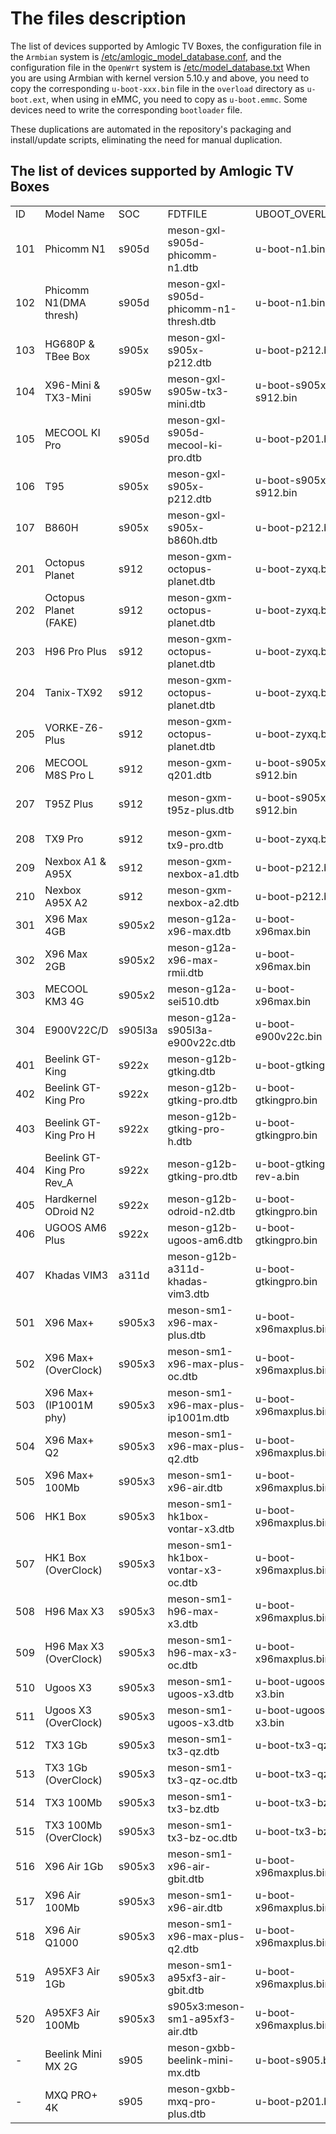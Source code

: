 # The files description

The list of devices supported by Amlogic TV Boxes, the configuration file in the `Armbian` system is [/etc/amlogic_model_database.conf](../common-files/rootfs/etc/amlogic_model_database.conf), and the configuration file in the `OpenWrt` system is [/etc/model_database.txt](https://github.com/ophub/amlogic-s9xxx-openwrt/blob/main/amlogic-s9xxx/common-files/rootfs/etc/model_database.txt) When you are using Armbian with kernel version 5.10.y and above, you need to copy the corresponding `u-boot-xxx.bin` file in the `overload` directory as `u-boot.ext`, when using in eMMC, you need to copy as `u-boot.emmc`. Some devices need to write the corresponding `bootloader` file.

These duplications are automated in the repository's packaging and install/update scripts, eliminating the need for manual duplication.

## The list of devices supported by Amlogic TV Boxes

<table cellpadding="0" cellspacing="0">
<tr><td>ID</td><td>Model Name</td><td>SOC</td><td>FDTFILE</td><td>UBOOT_OVERLOAD</td><td>MAINLINE_UBOOT</td><td>ANDROID_UBOOT</td><td>Brief Description</td></tr>
<tr><td>101</td><td>Phicomm N1</td><td>s905d</td><td>meson-gxl-s905d-phicomm-n1.dtb</td><td>u-boot-n1.bin</td><td>NA</td><td>u-boot-2015-phicomm-n1.bin</td><td>4C@1512Mhz,2GB Mem,1Gb Nic,Wifi</td></tr>
<tr><td>102</td><td>Phicomm N1(DMA thresh)</td><td>s905d</td><td>meson-gxl-s905d-phicomm-n1-thresh.dtb</td><td>u-boot-n1.bin</td><td>NA</td><td>u-boot-2015-phicomm-n1.bin</td><td>Same as above, when ethmac flow control is off</td></tr>
<tr><td>103</td><td>HG680P & TBee Box</td><td>s905x</td><td>meson-gxl-s905x-p212.dtb</td><td>u-boot-p212.bin</td><td>NA</td><td>NA</td><td>4C@1512Mhz,100Mb Nic</td></tr>
<tr><td>104</td><td>X96-Mini & TX3-Mini</td><td>s905w</td><td>meson-gxl-s905w-tx3-mini.dtb</td><td>u-boot-s905x-s912.bin</td><td>NA</td><td>NA</td><td>4C@1512Mhz,100Mb Nic</td></tr>
<tr><td>105</td><td>MECOOL KI Pro</td><td>s905d</td><td>meson-gxl-s905d-mecool-ki-pro.dtb</td><td>u-boot-p201.bin</td><td>NA</td><td>NA</td><td>2G/16G,1Gb Nic</td></tr>
<tr><td>106</td><td>T95</td><td>s905x</td><td>meson-gxl-s905x-p212.dtb</td><td>u-boot-s905x-s912.bin</td><td>NA</td><td>NA</td><td>1+8G,100Mb Nic(Use: extlinux/extlinux.conf)</td></tr>
<tr><td>107</td><td>B860H</td><td>s905x</td><td>meson-gxl-s905x-b860h.dtb</td><td>u-boot-p212.bin</td><td>NA</td><td>NA</td><td>4C@1512Mhz,100Mb Nic</td></tr>

<tr><td>201</td><td>Octopus Planet</td><td>s912</td><td>meson-gxm-octopus-planet.dtb</td><td>u-boot-zyxq.bin</td><td>NA</td><td>NA</td><td>4C@1512Mhz+4C@1000Mhz,2GB Mem,1Gb Nic</td></tr>
<tr><td>202</td><td>Octopus Planet (FAKE)</td><td>s912</td><td>meson-gxm-octopus-planet.dtb</td><td>u-boot-zyxq.bin</td><td>NA</td><td>bl-fake-octopus-planet.bin</td><td>4C@1512Mhz+4C@1000Mhz,2GB Mem,1Gb Nic</td></tr>
<tr><td>203</td><td>H96 Pro Plus</td><td>s912</td><td>meson-gxm-octopus-planet.dtb</td><td>u-boot-zyxq.bin</td><td>NA</td><td>NA</td><td>4C@1512Mhz+4C@1000Mhz,2GB Mem,1Gb Nic</td></tr>
<tr><td>204</td><td>Tanix-TX92</td><td>s912</td><td>meson-gxm-octopus-planet.dtb</td><td>u-boot-zyxq.bin</td><td>NA</td><td>NA</td><td>3GB DDR4 32GB eMMC,1.5GHz,5G WIFI,1Gb Nic</td></tr>
<tr><td>205</td><td>VORKE-Z6-Plus</td><td>s912</td><td>meson-gxm-octopus-planet.dtb</td><td>u-boot-zyxq.bin</td><td>NA</td><td>NA</td><td>3GB DDR3 32GB eMMC5.0,1.5Ghz,TF CARD Support 1~32GB,1Gb Nic</td></tr>
<tr><td>206</td><td>MECOOL M8S Pro L</td><td>s912</td><td>meson-gxm-q201.dtb</td><td>u-boot-s905x-s912.bin</td><td>NA</td><td>NA</td><td>2G RAM,3G RAM,16G ROM,32G ROM,100Mb Nic</td></tr>
<tr><td>207</td><td>T95Z Plus</td><td>s912</td><td>meson-gxm-t95z-plus.dtb</td><td>u-boot-s905x-s912.bin</td><td>NA</td><td>NA</td><td>3G+32G,Octa-Core,2.4/5.8G Dual-Band WiFi,1Gb Nic 64Bit BT4.0(Use: extlinux/extlinux.conf)</td></tr>
<tr><td>208</td><td>TX9 Pro</td><td>s912</td><td>meson-gxm-tx9-pro.dtb</td><td>u-boot-zyxq.bin</td><td>NA</td><td>NA</td><td>4C@1512Mhz+4C@1000Mhz,3G RAM,32G ROM,Bluetooth 4.1,1Gb Nic,brcm43455 wifi</td></tr>
<tr><td>209</td><td>Nexbox A1 & A95X</td><td>s912</td><td>meson-gxm-nexbox-a1.dtb</td><td>u-boot-p212.bin</td><td>NA</td><td>NA</td><td>2G DDR3 RAM 16G eMMC,1Gb Nic,qca9377 wifi(no work)</td></tr>
<tr><td>210</td><td>Nexbox A95X A2</td><td>s912</td><td>meson-gxm-nexbox-a2.dtb</td><td>u-boot-p212.bin</td><td>NA</td><td>NA</td><td>2GB RAM,16GB ROM,2.4G/5.0G WiFi,qca9377 WLAN/Bluetooth 4.0,1Gb Nic</td></tr>

<tr><td>301</td><td>X96 Max 4GB</td><td>s905x2</td><td>meson-g12a-x96-max.dtb</td><td>u-boot-x96max.bin</td><td>x96max-u-boot.bin.sd.bin</td><td>NA</td><td>4C@1908Mhz,4GB Mem,1Gb Nic</td></tr>
<tr><td>302</td><td>X96 Max 2GB</td><td>s905x2</td><td>meson-g12a-x96-max-rmii.dtb</td><td>u-boot-x96max.bin</td><td>x96max-u-boot.bin.sd.bin</td><td>NA</td><td>4C@1908Mhz,2GB Mem,100Mb Nic</td></tr>
<tr><td>303</td><td>MECOOL KM3 4G</td><td>s905x2</td><td>meson-g12a-sei510.dtb</td><td>u-boot-x96max.bin</td><td>x96max-u-boot.bin.sd.bin</td><td>NA</td><td>4C@1908Mhz,4+64G/128G,2.4G/5G WiFi,Bluetooth 4.1,100Mb Nic</td></tr>
<tr><td>304</td><td>E900V22C/D</td><td>s905l3a</td><td>meson-g12a-s905l3a-e900v22c.dtb</td><td>u-boot-e900v22c.bin</td><td>e900v22c-u-boot.bin.sd.bin</td><td>NA</td><td>4C@1908Mhz,S905L3A+B,2+8G,USB2.0x2,LAN 100Mb Nic,uwe5621ds wifi(no work)</td></tr>

<tr><td>401</td><td>Beelink GT-King</td><td>s922x</td><td>meson-g12b-gtking.dtb</td><td>u-boot-gtking.bin</td><td>gtking-u-boot.bin.sd.bin</td><td>NA</td><td>2C@1800Mhz(A53)+4C@1908Mhz(A73),4GB Mem,1Gb Nic,Wifi</td></tr>
<tr><td>402</td><td>Beelink GT-King Pro</td><td>s922x</td><td>meson-g12b-gtking-pro.dtb</td><td>u-boot-gtkingpro.bin</td><td>gtkingpro-u-boot.bin.sd.bin</td><td>NA</td><td>2C@1800Mhz(A53)+4C@1908Mhz(A73),4GB Mem,1Gb Nic,Wifi</td></tr>
<tr><td>403</td><td>Beelink GT-King Pro H</td><td>s922x</td><td>meson-g12b-gtking-pro-h.dtb</td><td>u-boot-gtkingpro.bin</td><td>gtkingpro-u-boot.bin.sd.bin</td><td>NA</td><td>S922X-H,2C@1800Mhz(A53)+4C@2208Mhz(A73),4GB Mem,1Gb Nic,Wifi</td></tr>
<tr><td>404</td><td>Beelink GT-King Pro Rev_A</td><td>s922x</td><td>meson-g12b-gtking-pro.dtb</td><td>u-boot-gtkingpro-rev-a.bin</td><td></td><td>NA</td><td>2C@1800Mhz(A53)+4C@1908Mhz(A73),4GB Mem,1Gb Nic,Wifi</td></tr>
<tr><td>405</td><td>Hardkernel ODroid N2</td><td>s922x</td><td>meson-g12b-odroid-n2.dtb</td><td>u-boot-gtkingpro.bin</td><td>odroid-n2-u-boot.bin.sd.bin</td><td>NA</td><td>2C@1800Mhz(A53)+4C@1908Mhz(A73),4GB Mem,1Gb Nic</td></tr>
<tr><td>406</td><td>UGOOS AM6 Plus</td><td>s922x</td><td>meson-g12b-ugoos-am6.dtb</td><td>u-boot-gtkingpro.bin</td><td>gtkingpro-u-boot.bin.sd.bin</td><td>NA</td><td>2C@1800Mhz(A53)+4C@1908Mhz(A73),4GB Mem,1Gb Nic,Wifi</td></tr>
<tr><td>407</td><td>Khadas VIM3</td><td>a311d</td><td>meson-g12b-a311d-khadas-vim3.dtb</td><td>u-boot-gtkingpro.bin</td><td>khadas-vim3-u-boot.sd.bin</td><td>NA</td><td>4C@2.2Ghz+2C@1.8Ghz,PCIe+USB 3.0,1Gb Nic,Wifi</td></tr>

<tr><td>501</td><td>X96 Max+</td><td>s905x3</td><td>meson-sm1-x96-max-plus.dtb</td><td>u-boot-x96maxplus.bin</td><td>x96maxplus-u-boot.bin.sd.bin</td><td>hk1box-bootloader.img</td><td>4C@2100Mhz,4GB Mem,1Gb Nic,AM7256 wifi</td></tr>
<tr><td>502</td><td>X96 Max+ (OverClock)</td><td>s905x3</td><td>meson-sm1-x96-max-plus-oc.dtb</td><td>u-boot-x96maxplus.bin</td><td>x96maxplus-u-boot.bin.sd.bin</td><td>hk1box-bootloader.img</td><td>4C@2208Mhz,4GB Mem,1Gb Nic,AM7256 wifi</td></tr>
<tr><td>503</td><td>X96 Max+ (IP1001M phy)</td><td>s905x3</td><td>meson-sm1-x96-max-plus-ip1001m.dtb</td><td>u-boot-x96maxplus.bin</td><td>x96maxplus-u-boot.bin.sd.bin</td><td>hk1box-bootloader.img</td><td>4C@2208Mhz,4GB Mem,1Gb Nic (IP1001M phy),brcm4354 wifi</td></tr>
<tr><td>504</td><td>X96 Max+ Q2</td><td>s905x3</td><td>meson-sm1-x96-max-plus-q2.dtb</td><td>u-boot-x96maxplus.bin</td><td>x96maxplus-u-boot.bin.sd.bin</td><td>hk1box-bootloader.img</td><td>4C@2208Mhz,4GB Mem,1Gb Nic,qca9377 wifi and Bluetooth</td></tr>
<tr><td>505</td><td>X96 Max+ 100Mb</td><td>s905x3</td><td>meson-sm1-x96-air.dtb</td><td>u-boot-x96maxplus.bin</td><td>NA</td><td>NA</td><td>4C@2100Mhz,4GB RAM,32GROM,100Mb Nic,AM7256 wifi</td></tr>
<tr><td>506</td><td>HK1 Box</td><td>s905x3</td><td>meson-sm1-hk1box-vontar-x3.dtb</td><td>u-boot-x96maxplus.bin</td><td>hk1box-u-boot.bin.sd.bin</td><td>NA</td><td>4C@2100Mhz,4GB Mem,1Gb Nic,Wifi</td></tr>
<tr><td>507</td><td>HK1 Box (OverClock)</td><td>s905x3</td><td>meson-sm1-hk1box-vontar-x3-oc.dtb</td><td>u-boot-x96maxplus.bin</td><td>hk1box-u-boot.bin.sd.bin</td><td>NA</td><td>4C@2208Mhz,4GB Mem,1Gb Nic,Wifi</td></tr>
<tr><td>508</td><td>H96 Max X3</td><td>s905x3</td><td>meson-sm1-h96-max-x3.dtb</td><td>u-boot-x96maxplus.bin</td><td>h96maxx3-u-boot.bin.sd.bin</td><td>NA</td><td>4C@2100Mhz,4GB Mem,1Gb Nic,Wifi</td></tr>
<tr><td>509</td><td>H96 Max X3 (OverClock)</td><td>s905x3</td><td>meson-sm1-h96-max-x3-oc.dtb</td><td>u-boot-x96maxplus.bin</td><td>h96maxx3-u-boot.bin.sd.bin</td><td>NA</td><td>4C@2208Mhz,4GB Mem,1Gb Nic,Wifi</td></tr>
<tr><td>510</td><td>Ugoos X3</td><td>s905x3</td><td>meson-sm1-ugoos-x3.dtb</td><td>u-boot-ugoos-x3.bin</td><td>NA</td><td>NA</td><td>4C@2100Mhz,2(Cube)/4(Pro,Plus)GB Mem,1Gb Nic,Wifi</td></tr>
<tr><td>511</td><td>Ugoos X3 (OverClock)</td><td>s905x3</td><td>meson-sm1-ugoos-x3.dtb</td><td>u-boot-ugoos-x3.bin</td><td>NA</td><td>NA</td><td>4C@2208Mhz,2(Cube)/4(Pro,Plus)GB Mem,1Gb Nic,Wifi</td></tr>
<tr><td>512</td><td>TX3 1Gb</td><td>s905x3</td><td>meson-sm1-tx3-qz.dtb</td><td>u-boot-tx3-qz.bin</td><td>x96maxplus-u-boot.bin.sd.bin</td><td>NA</td><td>4C@2100Mhz,4GB Mem,1Gb Nic,bcm4330 wifi</td></tr>
<tr><td>513</td><td>TX3 1Gb (OverClock)</td><td>s905x3</td><td>meson-sm1-tx3-qz-oc.dtb</td><td>u-boot-tx3-qz.bin</td><td>x96maxplus-u-boot.bin.sd.bin</td><td>NA</td><td>4C@2208Mhz,4GB Mem,1Gb Nic,bcm4330 wifi</td></tr>
<tr><td>514</td><td>TX3 100Mb</td><td>s905x3</td><td>meson-sm1-tx3-bz.dtb</td><td>u-boot-tx3-bz.bin</td><td>x96maxplus-u-boot.bin.sd.bin</td><td>NA</td><td>4C@2100Mhz,4GB Mem,100Mb Nic,bcm4330 wifi</td></tr>
<tr><td>515</td><td>TX3 100Mb (OverClock)</td><td>s905x3</td><td>meson-sm1-tx3-bz-oc.dtb</td><td>u-boot-tx3-bz.bin</td><td>x96maxplus-u-boot.bin.sd.bin</td><td>NA</td><td>4C@2208Mhz,4GB Mem,100Mb Nic,bcm4330 wifi</td></tr>
<tr><td>516</td><td>X96 Air 1Gb</td><td>s905x3</td><td>meson-sm1-x96-air-gbit.dtb</td><td>u-boot-x96maxplus.bin</td><td>NA</td><td>NA</td><td>4C@2100Mhz,2GB Mem,1Gb Nic,Wifi</td></tr>
<tr><td>517</td><td>X96 Air 100Mb</td><td>s905x3</td><td>meson-sm1-x96-air.dtb</td><td>u-boot-x96maxplus.bin</td><td>NA</td><td>NA</td><td>4C@2100Mhz,2GB Mem,1Gb Nic,Wifi</td></tr>
<tr><td>518</td><td>X96 Air Q1000</td><td>s905x3</td><td>meson-sm1-x96-max-plus-q2.dtb</td><td>u-boot-x96maxplus.bin</td><td>x96maxplus-u-boot.bin.sd.bin</td><td>NA</td><td>4C@2100Mhz,2GB Mem,1Gb Nic,qca9377 wifi and Bluetooth</td></tr>
<tr><td>519</td><td>A95XF3 Air 1Gb</td><td>s905x3</td><td>meson-sm1-a95xf3-air-gbit.dtb</td><td>u-boot-x96maxplus.bin</td><td>NA</td><td>NA</td><td>4C@2100Mhz,2GB Mem,1Gb Nic,Wifi</td></tr>
<tr><td>520</td><td>A95XF3 Air 100Mb</td><td>s905x3</td><td>s905x3:meson-sm1-a95xf3-air.dtb</td><td>u-boot-x96maxplus.bin</td><td>NA</td><td>NA</td><td>4C@2100Mhz,2GB Mem,1Gb Nic,Wifi</td></tr>

<tr><td>-</td><td>Beelink Mini MX 2G</td><td>s905</td><td>meson-gxbb-beelink-mini-mx.dtb</td><td>u-boot-s905.bin</td><td>NA</td><td>NA</td><td>Mali-450 GPU 2.4GHz / 5.8GHz WiFi 2GB RAM 16GB ROM,1Gb Nic</td></tr>
<tr><td>-</td><td>MXQ PRO+ 4K</td><td>s905</td><td>meson-gxbb-mxq-pro-plus.dtb</td><td>u-boot-p201.bin</td><td>NA</td><td>NA</td><td>2GB RAM 16GB ROM 2.4G/5.8G,1Gb Nic</td></tr>
</table>

